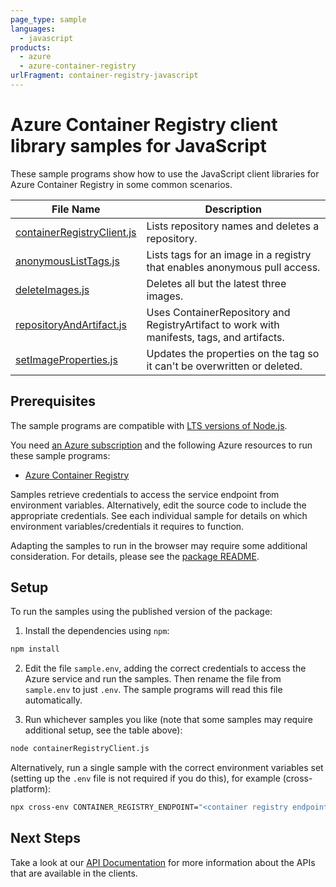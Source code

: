 ```yaml
---
page_type: sample
languages:
  - javascript
products:
  - azure
  - azure-container-registry
urlFragment: container-registry-javascript
---
```


# Azure Container Registry client library samples for JavaScript

These sample programs show how to use the JavaScript client libraries for Azure Container Registry in some common scenarios.

| **File Name**                                         | **Description**                                                                            |
| ----------------------------------------------------- | ------------------------------------------------------------------------------------------ |
| [containerRegistryClient.js][containerregistryclient] | Lists repository names and deletes a repository.                                           |
| [anonymousListTags.js][anonymouslisttags]             | Lists tags for an image in a registry that enables anonymous pull access.                  |
| [deleteImages.js][deleteimages]                       | Deletes all but the latest three images.                                                   |
| [repositoryAndArtifact.js][repositoryandartifact]     | Uses ContainerRepository and RegistryArtifact to work with manifests, tags, and artifacts. |
| [setImageProperties.js][setimageproperties]           | Updates the properties on the tag so it can't be overwritten or deleted.                   |

## Prerequisites

The sample programs are compatible with [LTS versions of Node.js](https://nodejs.org/about/releases/).

You need [an Azure subscription][freesub] and the following Azure resources to run these sample programs:

- [Azure Container Registry][createinstance_azurecontainerregistry]

Samples retrieve credentials to access the service endpoint from environment variables. Alternatively, edit the source code to include the appropriate credentials. See each individual sample for details on which environment variables/credentials it requires to function.

Adapting the samples to run in the browser may require some additional consideration. For details, please see the [package README][package].

## Setup

To run the samples using the published version of the package:

1. Install the dependencies using `npm`:

```bash
npm install
```

2. Edit the file `sample.env`, adding the correct credentials to access the Azure service and run the samples. Then rename the file from `sample.env` to just `.env`. The sample programs will read this file automatically.

3. Run whichever samples you like (note that some samples may require additional setup, see the table above):

```bash
node containerRegistryClient.js
```

Alternatively, run a single sample with the correct environment variables set (setting up the `.env` file is not required if you do this), for example (cross-platform):

```bash
npx cross-env CONTAINER_REGISTRY_ENDPOINT="<container registry endpoint>" node containerRegistryClient.js
```

## Next Steps

Take a look at our [API Documentation][apiref] for more information about the APIs that are available in the clients.

[containerregistryclient]: https://github.com/Azure/azure-sdk-for-js/blob/main/sdk/containerregistry/container-registry/samples/v1/javascript/containerRegistryClient.js
[anonymouslisttags]: https://github.com/Azure/azure-sdk-for-js/blob/main/sdk/containerregistry/container-registry/samples/v1/javascript/anonymousListTags.js
[deleteimages]: https://github.com/Azure/azure-sdk-for-js/blob/main/sdk/containerregistry/container-registry/samples/v1/javascript/deleteImages.js
[repositoryandartifact]: https://github.com/Azure/azure-sdk-for-js/blob/main/sdk/containerregistry/container-registry/samples/v1/javascript/repositoryAndArtifact.js
[setimageproperties]: https://github.com/Azure/azure-sdk-for-js/blob/main/sdk/containerregistry/container-registry/samples/v1/javascript/setImageProperties.js
[apiref]: https://docs.microsoft.com/javascript/api/@azure/container-registry
[freesub]: https://azure.microsoft.com/free/
[createinstance_azurecontainerregistry]: https://docs.microsoft.com/azure/container-registry/container-registry-get-started-portal
[package]: https://github.com/Azure/azure-sdk-for-js/tree/main/sdk/containerregistry/container-registry/README.md
